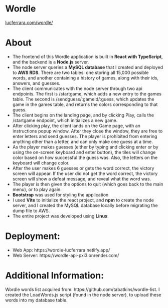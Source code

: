 # Wordle

<a href="https://lucferrara.com/wordle/">lucferrara.com/wordle/</a>

<h1>About</h1>
<ul>
	<li>The frontend of this Wordle application is built in <b>React with TypeScript</b>, and the backend is a <b>Node.js</b> server.</li>
	<li>The node server queries a <b>MySQL database</b> that I created and deployed to <b>AWS RDS</b>. There are two tables: one storing all 15,000 possible words, and another containing a history of games, along with their ids, answers, and guesses.</li>
	<li>The client communicates with the node server through two api endpoints. The first is /startgame, which adds a new entry to the games table. The second is /sendguess/:gameId/:guess, which updates the game in the games table, and returns the colors corresponding to that guess.</li>
	<li>The client begins on the landing page, and by clicking Play, calls the /startgame endpoint, which initializes a new game. </li>
	<li>After clicking play, the client lands on the Game page, with an instructions popup window. After they close the window, they are free to enter letters and send guesses. The player is prohibited from entering anything other than a letter, and can only make one guess at a time.</li>
	<li>As the player makes guesses (either by typing and clicking enter or by using the on-screen keyboard and enter button), the tiles will change color based on how successful the guess was. Also, the letters on the keyboard will change color.</li>
	<li>After the user makes 6 guesses or gets the word correct, the victory screen will appear. If the user did not get the word correct, the victory screen will show a defeat message, and reveal what the word was.</li>
	<li>The player is then given the options to quit (which goes back to the main menu), or to play again.</li>
	<li><b>Bootstrap</b> was used for styling the application</li>
	<li>I used <b>Vite</b> to initialize the react project, and <b>npm</b> to create the node server, and I created the MySQL database locally before migrating the dump file to AWS.</li>
	<li>The entire project was developed using <b>Linux</b>.</li>
</ul>

<h1>Deployment:</h1>
<ul>
    <li>Web App: <a>https://wordle-lucferrara.netlify.app/</a></li>
    <li>Web Server: <a>https://wordle-api-pxi3.onrender.com/</a></li>
</ul>

<h1>Additional Information:</h1>
<p>Wordle words list acquired from: https://github.com/tabatkins/wordle-list. I created the LoadWords.js script (found in the node server), to upload these words into my database table.</p>
